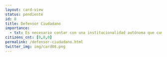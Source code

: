 ```yaml
---
layout: card-view
status: pendiente
id: 8
title: Defensor Ciudadano
importance:
  - txt: Es necesario contar con una institucionalidad autónoma que cumpla el rol de defensa de los derechos de los ciudadanos frente a los actos de la Administración Pública.
citizens_cnt: [0,0,0]
permalink: /defensor-ciudadano.html
twitter_img: img/card08.png
---
```

